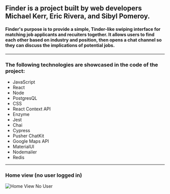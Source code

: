 ## Finder is a project built by web developers Michael Kerr, Eric Rivera, and Sibyl Pomeroy.

#### Finder's purpose is to provide a simple, Tinder-like swiping interface for matching job applicants and recuiters together. It allows users to find each other based on industry and position, then opens a chat channel so they can discuss the implications of potential jobs.

***

### The following technologies are showcased in the code of the project:
- JavaScript
- React
- Node
- PostgresQL
- CSS
- React Context API
- Enzyme
- Jest
- Chai
- Cypress
- Pusher ChatKit
- Google Maps API
- MaterialUI
- Nodemailer
- Redis

***

### Home view (no user logged in)

![Home View No User](./media/homenouser.jpg?raw=true)



